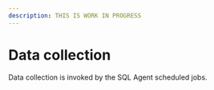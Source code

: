 ```yaml
---
description: THIS IS WORK IN PROGRESS
---
```


# Data collection

Data collection is invoked by the SQL Agent scheduled jobs.

